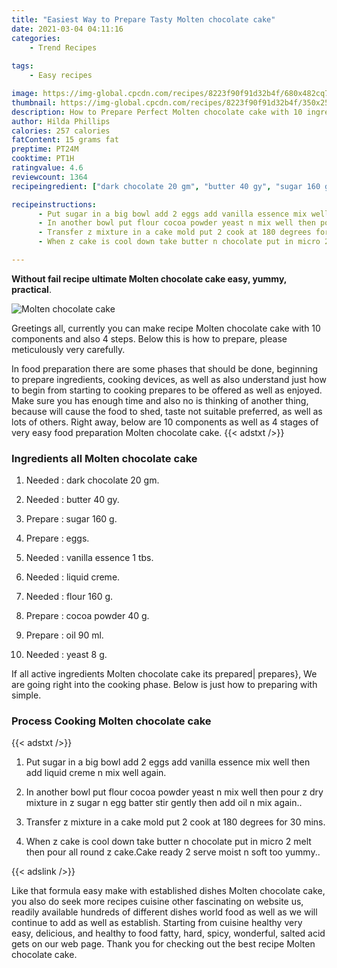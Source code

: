 ```yaml
---
title: "Easiest Way to Prepare Tasty Molten chocolate cake"
date: 2021-03-04 04:11:16
categories:
    - Trend Recipes
    
tags:
    - Easy recipes

image: https://img-global.cpcdn.com/recipes/8223f90f91d32b4f/680x482cq70/molten-chocolate-cake-recipe-main-photo.jpg
thumbnail: https://img-global.cpcdn.com/recipes/8223f90f91d32b4f/350x250cq70/molten-chocolate-cake-recipe-main-photo.jpg
description: How to Prepare Perfect Molten chocolate cake with 10 ingredients and 4 stages of easy cooking.
author: Hilda Phillips
calories: 257 calories
fatContent: 15 grams fat
preptime: PT24M
cooktime: PT1H
ratingvalue: 4.6
reviewcount: 1364
recipeingredient: ["dark chocolate 20 gm", "butter 40 gy", "sugar 160 g", "eggs", "vanilla essence 1 tbs", "liquid creme", "flour 160 g", "cocoa powder 40 g", "oil 90 ml", "yeast 8 g"]

recipeinstructions: 
      - Put sugar in a big bowl add 2 eggs add vanilla essence mix well then add liquid creme n mix well again 
      - In another bowl put flour cocoa powder yeast n mix well then pour z dry mixture in z sugar n egg batter stir gently then add oil n mix again 
      - Transfer z mixture in a cake mold put 2 cook at 180 degrees for 30 mins 
      - When z cake is cool down take butter n chocolate put in micro 2 melt then pour all round z cakeCake ready 2 serve moist n soft too yummy

---
```




**Without fail recipe ultimate Molten chocolate cake easy, yummy, practical**. 


![Molten chocolate cake](https://img-global.cpcdn.com/recipes/8223f90f91d32b4f/680x482cq70/molten-chocolate-cake-recipe-main-photo.jpg "Molten chocolate cake")




Greetings all, currently you can make recipe Molten chocolate cake with 10 components and also 4 steps. Below this is how to prepare, please meticulously very carefully.

In food preparation there are some phases that should be done, beginning to prepare ingredients, cooking devices, as well as also understand just how to begin from starting to cooking prepares to be offered as well as enjoyed. Make sure you has enough time and also no is thinking of another thing, because will cause the food to shed, taste not suitable preferred, as well as lots of others. Right away, below are 10 components as well as 4 stages of very easy food preparation Molten chocolate cake.
{{< adstxt />}}

### Ingredients all Molten chocolate cake


1. Needed  : dark chocolate 20 gm.

1. Needed  : butter 40 gy.

1. Prepare  : sugar 160 g.

1. Prepare  : eggs.

1. Needed  : vanilla essence 1 tbs.

1. Needed  : liquid creme.

1. Needed  : flour 160 g.

1. Prepare  : cocoa powder 40 g.

1. Prepare  : oil 90 ml.

1. Needed  : yeast 8 g.



If all active ingredients Molten chocolate cake its prepared| prepares}, We are going right into the cooking phase. Below is just how to preparing with simple.

### Process Cooking Molten chocolate cake

{{< adstxt />}}


1. Put sugar in a big bowl add 2 eggs add vanilla essence mix well then add liquid creme n mix well again.



1. In another bowl put flour cocoa powder yeast n mix well then pour z dry mixture in z sugar n egg batter stir gently then add oil n mix again..



1. Transfer z mixture in a cake mold put 2 cook at 180 degrees for 30 mins.



1. When z cake is cool down take butter n chocolate put in micro 2 melt then pour all round z cake.Cake ready 2 serve moist n soft too yummy..





{{< adslink />}}

Like that formula easy make with established dishes Molten chocolate cake, you also do seek more recipes cuisine other fascinating on website us, readily available hundreds of different dishes world food as well as we will continue to add as well as establish. Starting from cuisine healthy very easy, delicious, and healthy to food fatty, hard, spicy, wonderful, salted acid gets on our web page. Thank you for checking out the best recipe Molten chocolate cake.
